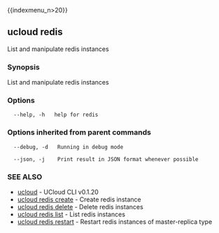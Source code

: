 {{indexmenu_n>20}}

## ucloud redis

List and manipulate redis instances

### Synopsis

List and manipulate redis instances

### Options

```
  --help, -h   help for redis 

```

### Options inherited from parent commands

```
  --debug, -d   Running in debug mode 

  --json, -j    Print result in JSON format whenever possible 

```

### SEE ALSO

* [ucloud](software/cli/cmd/ucloud)	 - UCloud CLI v0.1.20
* [ucloud redis create](software/cli/cmd/ucloud/redis/create)	 - Create redis instance
* [ucloud redis delete](software/cli/cmd/ucloud/redis/delete)	 - Delete redis instances
* [ucloud redis list](software/cli/cmd/ucloud/redis/list)	 - List redis instances
* [ucloud redis restart](software/cli/cmd/ucloud/redis/restart)	 - Restart redis instances of master-replica type

